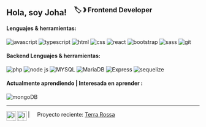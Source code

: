 ## Hola, soy Joha! &nbsp;&nbsp;<sup> 🏷️ &#12299; Frontend Developer</sup>


#### Lenguajes & herramientas:
![javascript](https://img.shields.io/static/v1?logo=javascript&logoColor=b5e5e4&label=&message=Javascript&color=293d3d&style=flat-square) 
![typescript](https://img.shields.io/static/v1?logo=typescript&logoColor=b5e5e4&label=&message=TypeScript&color=354c4a&style=flat-square)
![html](https://img.shields.io/static/v1?logo=html5&logoColor=b5e5e4&label=&message=HTML5&color=293d3d&style=flat-square)
![css](https://img.shields.io/static/v1?logo=css3&logoColor=b5e5e4&label=&message=CSS&color=293d3d&style=flat-square)
![react](https://img.shields.io/static/v1?logo=react&logoColor=b5e5e4&label=&message=React&color=293d3d&style=flat-square)
![bootstrap](https://img.shields.io/static/v1?logo=bootstrap&logoColor=b5e5e4&label=&message=Bootstrap&color=293d3d&style=flat-square)
![sass](https://img.shields.io/static/v1?logo=sass&logoColor=b5e5e4&label=&message=SASS&color=293d3d&style=flat-square)
![git](https://img.shields.io/static/v1?logo=git&logoColor=b5e5e4&label=&message=Git&color=293d3d&style=flat-square)

#### Backend Lenguajes & herramientas:
![php](https://img.shields.io/static/v1?logo=php&logoColor=e5f9f8&label=&message=PHP&color=42605e&style=flat-square) 
![node js](https://img.shields.io/static/v1?logo=node.js&logoColor=e5f9f8&label=&message=Node.Js&color=42605e&style=flat-square) 
![MYSQL](https://img.shields.io/static/v1?logo=mysql&logoColor=e5f9f8&label=&message=MySQL&color=42605e&style=flat-square)
![MariaDB](https://img.shields.io/static/v1?logo=mariadb&logoColor=e5f9f8&label=&message=MariaDB&color=42605e&style=flat-square)
![Express](https://img.shields.io/static/v1?logo=express&logoColor=e5f9f8&label=&message=ExpressJS&color=42605e&style=flat-square)
![sequelize](https://img.shields.io/static/v1?logo=sequelize&logoColor=e5f9f8&label=&message=Sequelize&color=42605e&style=flat-square)


#### Actualmente aprendiendo | Interesada en aprender :
![mongoDB](https://img.shields.io/static/v1?logo=mongodb&logoColor=b5e5e4&label=&message=MongoDB&color=354c4a&style=flat-square)


---
 

<a href="https://www.instagram.com/stacker_ina/">
  <img align="left" alt="instagram" width="25px" src="https://simpleicons.now.sh/instagram/293d3d" />
</a> 

<a href="https://www.linkedin.com/in/chamorro-johanna/">
  <img align="left" alt="linkedin" width="25px" src="https://simpleicons.now.sh/linkedin/293d3d" />
</a> 

| &nbsp;&nbsp;&nbsp; Proyecto reciente: [Terra Rossa](https://github.com/MatiasGonzalez1/grupo_2_JLAM.git) 
